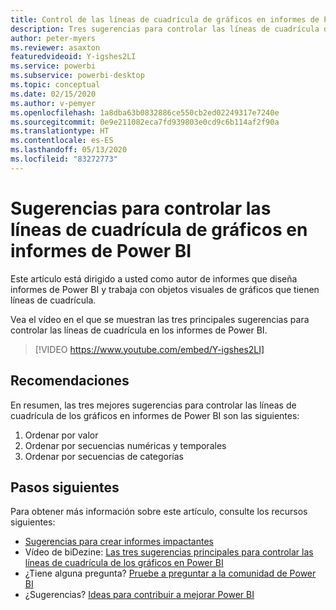 ```yaml
---
title: Control de las líneas de cuadrícula de gráficos en informes de Power BI
description: Tres sugerencias para controlar las líneas de cuadrícula de gráficos en objetos visuales de informes de Power BI, en Power BI Desktop o el servicio Power BI.
author: peter-myers
ms.reviewer: asaxton
featuredvideoid: Y-igshes2LI
ms.service: powerbi
ms.subservice: powerbi-desktop
ms.topic: conceptual
ms.date: 02/15/2020
ms.author: v-pemyer
ms.openlocfilehash: 1a8dba63b0832886ce550cb2ed02249317e7240e
ms.sourcegitcommit: 0e9e211082eca7fd939803e0cd9c6b114af2f90a
ms.translationtype: HT
ms.contentlocale: es-ES
ms.lasthandoff: 05/13/2020
ms.locfileid: "83272773"
---
```

# <a name="tips-to-control-chart-gridlines-in-power-bi-reports"></a>Sugerencias para controlar las líneas de cuadrícula de gráficos en informes de Power BI

Este artículo está dirigido a usted como autor de informes que diseña informes de Power BI y trabaja con objetos visuales de gráficos que tienen líneas de cuadrícula.

Vea el vídeo en el que se muestran las tres principales sugerencias para controlar las líneas de cuadrícula en los informes de Power BI.

> [!VIDEO https://www.youtube.com/embed/Y-igshes2LI]

## <a name="tips"></a>Recomendaciones

En resumen, las tres mejores sugerencias para controlar las líneas de cuadrícula de los gráficos en informes de Power BI son las siguientes:

1. Ordenar por valor
1. Ordenar por secuencias numéricas y temporales
1. Ordenar por secuencias de categorías

## <a name="next-steps"></a>Pasos siguientes

Para obtener más información sobre este artículo, consulte los recursos siguientes:

- [Sugerencias para crear informes impactantes](../create-reports/desktop-tips-and-tricks-for-creating-reports.md)
- Vídeo de biDezine: [Las tres sugerencias principales para controlar las líneas de cuadrícula de los gráficos en Power BI](https://www.youtube.com/watch?v=Y-igshes2LI)
- ¿Tiene alguna pregunta? [Pruebe a preguntar a la comunidad de Power BI](https://community.powerbi.com/)
- ¿Sugerencias? [Ideas para contribuir a mejorar Power BI](https://ideas.powerbi.com)

